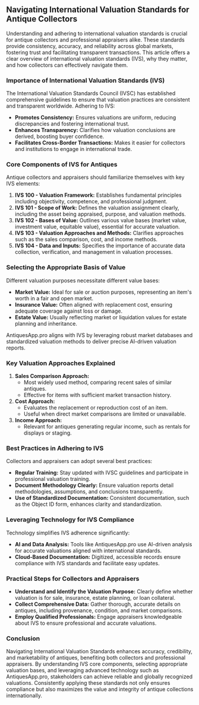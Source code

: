 ## **Navigating International Valuation Standards for Antique Collectors**

Understanding and adhering to international valuation standards is crucial for antique collectors and professional appraisers alike. These standards provide consistency, accuracy, and reliability across global markets, fostering trust and facilitating transparent transactions. This article offers a clear overview of international valuation standards (IVS), why they matter, and how collectors can effectively navigate them.

### **Importance of International Valuation Standards (IVS)**

The International Valuation Standards Council (IVSC) has established comprehensive guidelines to ensure that valuation practices are consistent and transparent worldwide. Adhering to IVS:

* **Promotes Consistency:** Ensures valuations are uniform, reducing discrepancies and fostering international trust.  
* **Enhances Transparency:** Clarifies how valuation conclusions are derived, boosting buyer confidence.  
* **Facilitates Cross-Border Transactions:** Makes it easier for collectors and institutions to engage in international trade.

### **Core Components of IVS for Antiques**

Antique collectors and appraisers should familiarize themselves with key IVS elements:

1. **IVS 100 \- Valuation Framework:** Establishes fundamental principles including objectivity, competence, and professional judgment.  
2. **IVS 101 \- Scope of Work:** Defines the valuation assignment clearly, including the asset being appraised, purpose, and valuation methods.  
3. **IVS 102 \- Bases of Value:** Outlines various value bases (market value, investment value, equitable value), essential for accurate valuation.  
4. **IVS 103 \- Valuation Approaches and Methods:** Clarifies approaches such as the sales comparison, cost, and income methods.  
5. **IVS 104 \- Data and Inputs:** Specifies the importance of accurate data collection, verification, and management in valuation processes.

### **Selecting the Appropriate Basis of Value**

Different valuation purposes necessitate different value bases:

* **Market Value:** Ideal for sale or auction purposes, representing an item's worth in a fair and open market.  
* **Insurance Value:** Often aligned with replacement cost, ensuring adequate coverage against loss or damage.  
* **Estate Value:** Usually reflecting market or liquidation values for estate planning and inheritance.

AntiquesApp.pro aligns with IVS by leveraging robust market databases and standardized valuation methods to deliver precise AI-driven valuation reports.

### **Key Valuation Approaches Explained**

1. **Sales Comparison Approach:**  
   * Most widely used method, comparing recent sales of similar antiques.  
   * Effective for items with sufficient market transaction history.  
2. **Cost Approach:**  
   * Evaluates the replacement or reproduction cost of an item.  
   * Useful when direct market comparisons are limited or unavailable.  
3. **Income Approach:**  
   * Relevant for antiques generating regular income, such as rentals for displays or staging.

### **Best Practices in Adhering to IVS**

Collectors and appraisers can adopt several best practices:

* **Regular Training:** Stay updated with IVSC guidelines and participate in professional valuation training.  
* **Document Methodology Clearly:** Ensure valuation reports detail methodologies, assumptions, and conclusions transparently.  
* **Use of Standardized Documentation:** Consistent documentation, such as the Object ID form, enhances clarity and standardization.

### **Leveraging Technology for IVS Compliance**

Technology simplifies IVS adherence significantly:

* **AI and Data Analysis:** Tools like AntiquesApp.pro use AI-driven analysis for accurate valuations aligned with international standards.  
* **Cloud-Based Documentation:** Digitized, accessible records ensure compliance with IVS standards and facilitate easy updates.

### **Practical Steps for Collectors and Appraisers**

* **Understand and Identify the Valuation Purpose:** Clearly define whether valuation is for sale, insurance, estate planning, or loan collateral.  
* **Collect Comprehensive Data:** Gather thorough, accurate details on antiques, including provenance, condition, and market comparisons.  
* **Employ Qualified Professionals:** Engage appraisers knowledgeable about IVS to ensure professional and accurate valuations.

### **Conclusion**

Navigating International Valuation Standards enhances accuracy, credibility, and marketability of antiques, benefiting both collectors and professional appraisers. By understanding IVS core components, selecting appropriate valuation bases, and leveraging advanced technology such as AntiquesApp.pro, stakeholders can achieve reliable and globally recognized valuations. Consistently applying these standards not only ensures compliance but also maximizes the value and integrity of antique collections internationally.

